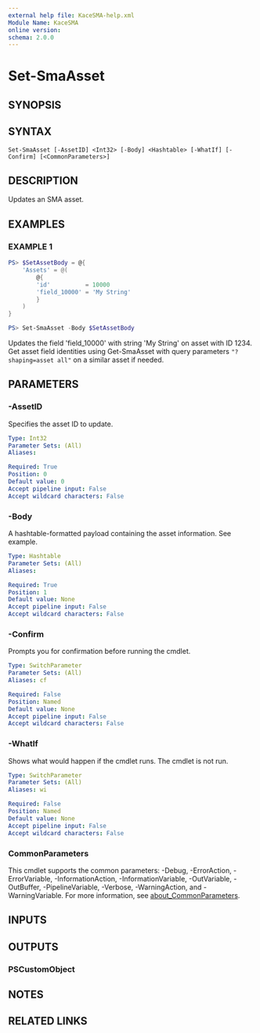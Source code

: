```yaml
---
external help file: KaceSMA-help.xml
Module Name: KaceSMA
online version:
schema: 2.0.0
---
```


# Set-SmaAsset

## SYNOPSIS

## SYNTAX

```
Set-SmaAsset [-AssetID] <Int32> [-Body] <Hashtable> [-WhatIf] [-Confirm] [<CommonParameters>]
```

## DESCRIPTION
Updates an SMA asset.

## EXAMPLES

### EXAMPLE 1
```powershell
PS> $SetAssetBody = @{
    'Assets' = @(
        @{
        'id'          = 10000
        'field_10000' = 'My String'
        }
    )
}

PS> Set-SmaAsset -Body $SetAssetBody
```

Updates the field 'field_10000' with string 'My String' on asset with ID 1234. Get asset field identities using Get-SmaAsset with query parameters `"?shaping=asset all"` on a similar asset if needed.

## PARAMETERS

### -AssetID
Specifies the asset ID to update.

```yaml
Type: Int32
Parameter Sets: (All)
Aliases:

Required: True
Position: 0
Default value: 0
Accept pipeline input: False
Accept wildcard characters: False
```

### -Body
A hashtable-formatted payload containing the asset information.
See example.

```yaml
Type: Hashtable
Parameter Sets: (All)
Aliases:

Required: True
Position: 1
Default value: None
Accept pipeline input: False
Accept wildcard characters: False
```

### -Confirm
Prompts you for confirmation before running the cmdlet.

```yaml
Type: SwitchParameter
Parameter Sets: (All)
Aliases: cf

Required: False
Position: Named
Default value: None
Accept pipeline input: False
Accept wildcard characters: False
```

### -WhatIf
Shows what would happen if the cmdlet runs.
The cmdlet is not run.

```yaml
Type: SwitchParameter
Parameter Sets: (All)
Aliases: wi

Required: False
Position: Named
Default value: None
Accept pipeline input: False
Accept wildcard characters: False
```

### CommonParameters
This cmdlet supports the common parameters: -Debug, -ErrorAction, -ErrorVariable, -InformationAction, -InformationVariable, -OutVariable, -OutBuffer, -PipelineVariable, -Verbose, -WarningAction, and -WarningVariable. For more information, see [about_CommonParameters](http://go.microsoft.com/fwlink/?LinkID=113216).

## INPUTS

## OUTPUTS

### PSCustomObject
## NOTES

## RELATED LINKS
